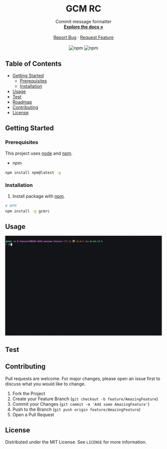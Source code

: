  <!-- PROJECT LOGO -->
<p align="center">
  <h1 align="center" style="margin-bottom: 16px">
    GCM RC
  </h1>
  <p align="center">
    Commit message formatter
    <br />
    <a href="https://github.com/abouscarel/gcmrc"><strong>Explore the docs »</strong></a>
    <br />
    <br />
    <a href="https://github.com/abouscarel/gcmrc/issues">Report Bug</a>
    ·
    <a href="https://github.com/abouscarel/gcmrc/issues">Request Feature</a>
    <br />
    <br />
    <img src="https://img.shields.io/npm/v/gcmrc" alt="npm">
    <img alt="npm" src="https://img.shields.io/npm/dt/gcmrc">
  </p>
</p>

<!-- TABLE OF CONTENTS -->

## Table of Contents

- [Getting Started](#getting-started)
  - [Prerequisites](#prerequisites)
  - [Installation](#installation)
- [Usage](#usage)
- [Test](#test)
- [Roadmap](#roadmap)
- [Contributing](#contributing)
- [License](#license)

## Getting Started

### Prerequisites

This project uses [node](http://nodejs.org/) and [npm](https://npmjs.com/).

- npm

```bash
npm install npm@latest -g
```

### Installation

1. Install package with [npm](https://npmjs.com/).

```bash
# NPM
npm install -g gcmrc
```

## Usage
![gcmrc](./assets/gcmrc.gif)

## Test

## Contributing

Pull requests are welcome. For major changes, please open an issue first to discuss what you would like to change.

1. Fork the Project
2. Create your Feature Branch (`git checkout -b feature/AmazingFeature`)
3. Commit your Changes (`git commit -m 'Add some AmazingFeature'`)
4. Push to the Branch (`git push origin feature/AmazingFeature`)
5. Open a Pull Request

## License

Distributed under the MIT License. See `LICENSE` for more information.